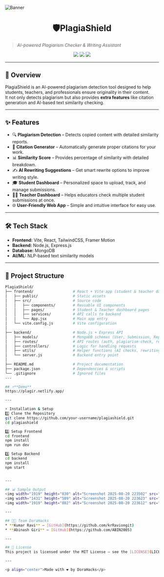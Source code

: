 ![Banner](https://github.com/user-attachments/assets/026eba1e-4832-44d5-89be-87a5f1ca0536)

 <h1 align="center">🛡️PlagiaShield</h1>
  
> *AI-powered Plagiarism Checker & Writing Assistant*

<p align="center">
  <img src="https://img.shields.io/badge/Status-Active-success?style=flat-square" />
  <img src="https://img.shields.io/badge/License-MIT-blue?style=flat-square" />
  <img src="https://img.shields.io/github/stars/your-username/NeuroRest?style=social" />
</p>

---

## 🚀 Overview  
PlagiaShield is an AI-powered plagiarism detection tool designed to help students, teachers, and professionals ensure originality in their content.  
It not only detects plagiarism but also provides **extra features** like citation generation and AI-based text similarity checking.  

---

## ✨ Features  
- 🔍 **Plagiarism Detection** – Detects copied content with detailed similarity reports.  
- 📑 **Citation Generator** – Automatically generate proper citations for your work.  
- 📊 **Similarity Score** – Provides percentage of similarity with detailed breakdown.
- ✍️ **AI Rewriting Suggestions** – Get smart rewrite options to improve writing style.  
- 🎓 **Student Dashboard** – Personalized space to upload, track, and manage submissions.   
- 🧑‍🏫 **Teacher Dashboard** – Helps educators check multiple student submissions at once.  
- 🌐 **User-Friendly Web App** – Simple and intuitive interface for easy use.  

---

## 🛠️ Tech Stack  
- **Frontend:** Vite, React, TailwindCSS, Framer Motion  
- **Backend:** Node.js, Express.js  
- **Database:** MongoDB  
- **AI/ML:** NLP-based text similarity models

---

## 📂 Project Structure

```bash
PlagiaShield/
├── frontend/                  # React + Vite app (student & teacher dashboards)
│   ├── public/                # Static assets
│   ├── src/                   # Source code
│   │   ├── components/        # Reusable UI components
│   │   ├── pages/             # Student & Teacher dashboard pages
│   │   ├── services/          # API calls to backend
│   │   └── App.jsx            # Main app entry
│   └── vite.config.js         # Vite configuration
│
├── backend/                   # Node.js + Express API
│   ├── models/                # MongoDB schemas (User, Submission, Report)
│   ├── routes/                # API routes (auth, plagiarism-check, reports)
│   ├── controllers/           # Logic for handling requests
│   ├── utils/                 # Helper functions (AI checks, rewriting)
│   └── server.js              # Backend entry point
│
├── README.md                  # Project documentation
├── package.json               # Dependencies & scripts
└── .gitignore                 # Ignored files
---

## ⚡**Demo**
https://plagir.netlify.app/

---

⚡ Installation & Setup
1️⃣ Clone the Repository
git clone https://github.com/your-username/plagiashield.git
cd plagiashield

2️⃣ Setup Frontend
cd frontend
npm install
npm run dev

3️⃣ Setup Backend
cd backend
npm install
npm start


---

## 📊 Sample Output 
<img width="1919" height="830" alt="Screenshot 2025-08-20 223502" src="https://github.com/user-attachments/assets/bd33e745-a5cd-4f92-9b0d-50ccb9849662" />
<img width="1431" height="509" alt="Screenshot 2025-08-20 223623" src="https://github.com/user-attachments/assets/efd01887-74ff-41c1-9809-c140f346a586" />
<img width="1919" height="802" alt="Screenshot 2025-08-20 223612" src="https://github.com/user-attachments/assets/de10ab34-1198-45c8-96e9-6285e32ab1b2" />

---

## 👨‍💻 Team DoraHacks  
* **Kumar Ravi** – [GitHub](https://github.com/krRaviongit)
* **Abinash Giri** – [GitHub](https://github.com/ABIN2005)

---

## 📜 License  
This project is licensed under the MIT License – see the [LICENSE](LICENSE) file for details.  

---

<p align="center">Made with ❤️ by DoraHacks</p>
